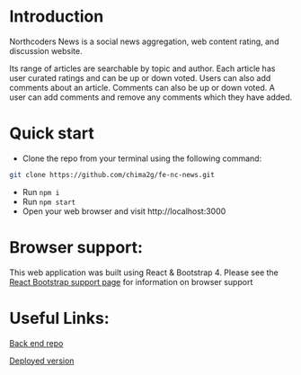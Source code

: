 # Introduction

Northcoders News is a social news aggregation, web content rating, and discussion website. 

Its range of articles are searchable by topic and author. Each article has user curated ratings and can be up or down voted. Users can also add comments about an article. Comments can also be up or down voted. A user can add comments and remove any comments which they have added.


# Quick start

- Clone the repo from your terminal using the following command:

```bash
git clone https://github.com/chima2g/fe-nc-news.git
```

- Run `npm i`
- Run `npm start`
- Open your web browser and visit http://localhost:3000

# Browser support:

This web application was built using React & Bootstrap 4. Please see the [React Bootstrap support page](https://react-bootstrap.github.io/getting-started/introduction#browser-support) for information on browser support


# Useful Links:

[Back end repo](https://github.com/chima2g/be-nc-news/)

[Deployed version](https://fe-nc-news-chima2g.herokuapp.com/)